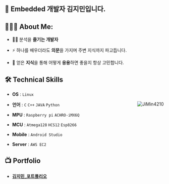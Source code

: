
## 🌱 Embedded 개발자 김지민입니다. 
  
## 👨🏻‍💻 About Me:
- 🙋‍♂️ 분석을 **즐기는 개발자**<br>

- ⚡ 하나를 배우더라도 **의문**을 가지며 주변 지식까지 파고듭니다.<br>

- 🤔 얻은 **지식**을 통해 어떻게 **응용**하면 좋을지 항상 고민합니다.<br>
 
## 🛠 Technical Skills

- **OS** : `Linux`

<img align="right" src="http://mazassumnida.wtf/api/v2/generate_badge?boj=rlawlalsk" alt="JiMin4210" />

- **언어** : `C` `C++` `JAVA` `Python`

- **MPU** : `Raspberry pi` `ACHRO-iMX6Q`

- **MCU** : `Atmega128` `HCS12` `Esp8266`

- **Mobile** : `Android Studio`

- **Server** : `AWS EC2`

## 📺 Portfolio
- [**김지민_포트폴리오**](https://github.com/JiMin4210/JiMin4210/files/10559851/default.pdf)
  

<!--

## 📊 My GitHub Data:
<center class="half">
  <img src="https://github-readme-stats.anuraghazra1.vercel.app/api?username=JiMin4210&show_icons=true" />
  <img src="https://github-readme-streak-stats.herokuapp.com/?user=JiMin4210&" alt="JiMin4210" />
</center>

**JiMin4210/JiMin4210** is a ✨ _special_ ✨ repository because its `README.md` (this file) appears on your GitHub profile.

Here are some ideas to get you started:

- 🔭 I’m currently working on ...
- 🌱 I’m currently learning ...
- 👯 I’m looking to collaborate on ...
- 🤔 I’m looking for help with ...
- 💬 Ask me about ...
- 📫 How to reach me: ...
- 😄 Pronouns: ...
- ⚡ Fun fact: ...
-->
